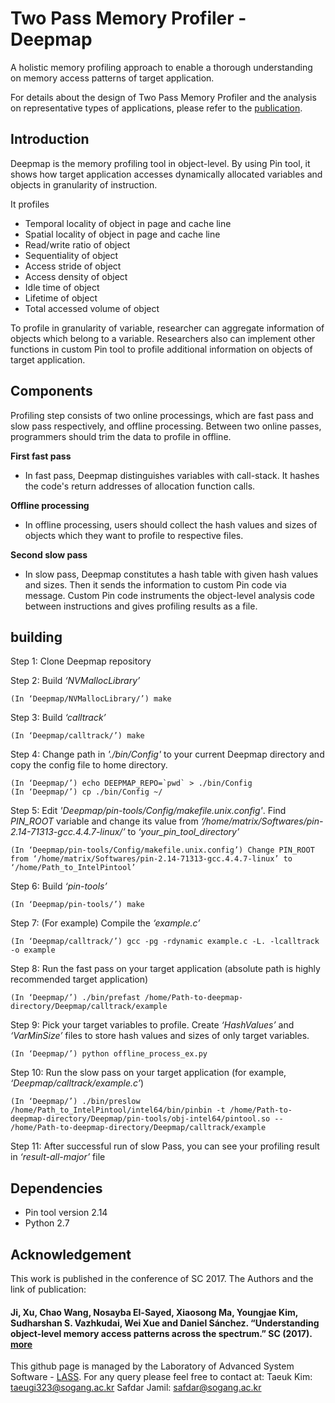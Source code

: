 __Two Pass Memory Profiler - Deepmap__
====================================
A holistic memory profiling approach to enable a thorough understanding on memory access patterns of target application. 

For details about the design of Two Pass Memory Profiler and the analysis on representative types of applications, please refer to the [publication](https://lass.sogang.ac.kr/pdf/object_profiling-sc17.pdf).


Introduction
-------------
Deepmap is the memory profiling tool in object-level. By using Pin tool, it shows how target application accesses dynamically allocated variables and objects in granularity of instruction.

It profiles
 - Temporal locality of object in page and cache line
 - Spatial locality of object in page and cache line
 - Read/write ratio of object
 - Sequentiality of object
 - Access stride of object
 - Access density of object
 - Idle time of object
 - Lifetime of object
 - Total accessed volume of object

To profile in granularity of variable, researcher can aggregate information of objects which belong to a variable.
Researchers also can implement other functions in custom Pin tool to profile additional information on objects of target application.


Components
-----------
Profiling step consists of two online processings, which are fast pass and slow pass respectively, and offline processing. Between two online passes, programmers should trim the data to profile in offline.

__First fast pass__
- In fast pass, Deepmap distinguishes variables with call-stack. It hashes the code's return addresses of allocation function calls.

__Offline processing__
- In offline processing, users should collect the hash values and sizes of objects which they want to profile to respective files.

__Second slow pass__
- In slow pass, Deepmap constitutes a hash table with given hash values and sizes. Then it sends the information to custom Pin code via message. Custom Pin code instruments the object-level analysis code between instructions and gives profiling results as a file.


building
---------

Step 1: Clone Deepmap repository

Step 2: Build *‘NVMallocLibrary’*

    (In ‘Deepmap/NVMallocLibrary/’) make

Step 3: Build *‘calltrack’*

    (In ‘Deepmap/calltrack/’) make

Step 4: Change path in *'./bin/Config'* to your current Deepmap directory and copy the config file to home directory.

    (In ‘Deepmap/’) echo DEEPMAP_REPO=`pwd` > ./bin/Config
    (In ‘Deepmap/’) cp ./bin/Config ~/

Step 5: Edit *'Deepmap/pin-tools/Config/makefile.unix.config'*. Find *PIN_ROOT* variable and change its value from *‘/home/matrix/Softwares/pin-2.14-71313-gcc.4.4.7-linux/’* to *‘your_pin_tool_directory’*

    (In ‘Deepmap/pin-tools/Config/makefile.unix.config’) Change PIN_ROOT from ‘/home/matrix/Softwares/pin-2.14-71313-gcc.4.4.7-linux’ to ‘/home/Path_to_IntelPintool’

Step 6: Build *‘pin-tools’*

    (In ‘Deepmap/pin-tools/’) make

Step 7: (For example) Compile the *‘example.c’*

    (In ‘Deepmap/calltrack/’) gcc -pg -rdynamic example.c -L. -lcalltrack -o example

Step 8: Run the fast pass on your target application (absolute path is highly recommended target application)

    (In ‘Deepmap/’) ./bin/prefast /home/Path-to-deepmap-directory/Deepmap/calltrack/example

Step 9: Pick your target variables to profile. Create *‘HashValues’* and *‘VarMinSize’* files to store hash values and sizes of 
only target variables.

    (In ‘Deepmap/’) python offline_process_ex.py

Step 10: Run the slow pass on your target application (for example, *‘Deepmap/calltrack/example.c’*)

    (In ‘Deepmap/’) ./bin/preslow /home/Path_to_IntelPintool/intel64/bin/pinbin -t /home/Path-to-deepmap-directory/Deepmap/pin-tools/obj-intel64/pintool.so -- /home/Path-to-deepmap-directory/Deepmap/calltrack/example

Step 11: After successful run of slow Pass, you can see your profiling result in *‘result-all-major’* file


Dependencies
-------------

  - Pin tool version 2.14
  - Python 2.7


Acknowledgement
------------
This work is published in the conference of SC 2017. The Authors and the link of publication:
#### Ji, Xu, Chao Wang, Nosayba El-Sayed, Xiaosong Ma, Youngjae Kim, Sudharshan S. Vazhkudai, Wei Xue and Daniel Sánchez. “Understanding object-level memory access patterns across the spectrum.” SC (2017). [more](https://dl.acm.org/citation.cfm?id=3126908.3126917)

This github page is managed by the Laboratory of Advanced System Software - [LASS](https://lass.sogang.ac.kr/). 
For any query please feel free to contact at:
Taeuk Kim: taeugi323@sogang.ac.kr
Safdar Jamil: safdar@sogang.ac.kr

